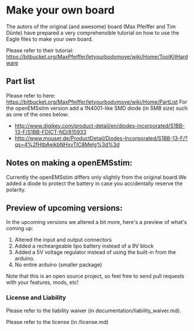 # Make your own board
The autors of the original (and awesome) board (Max Pfeiffer and Tim Dünte) have prepared a very comprehensible tutorial on how to use the Eagle files to make your own board.

Please refer to their tutorial:
https://bitbucket.org/MaxPfeiffer/letyourbodymove/wiki/Home/ToolKitHardware

## Part list
Please refer to here: https://bitbucket.org/MaxPfeiffer/letyourbodymove/wiki/Home/PartList
For the openEMSstim version add a 1N4001-like SMD diode (in SMB size) such as one of the ones below: 

- http://www.digikey.com/product-detail/en/diodes-incorporated/S1BB-13-F/S1BB-FDICT-ND/815933 
- http://www.mouser.de/ProductDetail/Diodes-Incorporated/S1BB-13-F/?qs=4%2fHtbAejkbNHxvTlC8Melg%3d%3d

## Notes on making a openEMSstim:
Currently the openEMSstim differs only slightly from the original board.We added a diode to protect the battery in case you accidentally reserve the polarity. 

## Preview of upcoming versions:
In the upcoming versions we altered a bit more, here's a preview of what's coming up: 

1. Altered the input and output connectors
2. Added a recheargeable lipo battery instead of a 9V block
3. Added a 5V voltage regulator instead of using the built-in from the arduino.  
4. No entire arduino (smaller package)

Note that this is an open source project, so feel free to send pull requests with your features, mods, etc! 

### License and Liability

Please refer to the liability waiver (in documentation/liability_waiver.md).

Please refer to the license (in /license.md)

